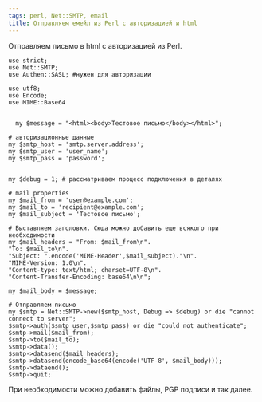 ```yaml
---
tags: perl, Net::SMTP, email
title: Отправляем емейл из Perl с авторизацией и html
---
```


Отправляем письмо в html с авторизацией из Perl.

    use strict;
    use Net::SMTP;
    use Authen::SASL; #нужен для авторизации

    use utf8;
    use Encode;
    use MIME::Base64


	  my $message = "<html><body>Тестовое письмо</body></html>";

    # авторизационные данные
    my $smtp_host = 'smtp.server.address';
    my $smtp_user = 'user_name';
    my $smtp_pass = 'password';


    my $debug = 1; # рассматриваем процесс подключения в деталях

    # mail properties
    my $mail_from = 'user@example.com';
    my $mail_to = 'recipient@example.com';
    my $mail_subject = 'Тестовое письмо';

    # Выставляем заголовки. Сюда можно добавить еще всякого при необходимости
    my $mail_headers = "From: $mail_from\n".
    "To: $mail_to\n".
    "Subject: ".encode('MIME-Header',$mail_subject)."\n".
    "MIME-Version: 1.0\n".
    "Content-type: text/html; charset=UTF-8\n".
    "Content-Transfer-Encoding: base64\n\n";

    my $mail_body = $message;

    # Отправляем письмо
    my $smtp = Net::SMTP->new($smtp_host, Debug => $debug) or die "cannot connect to server";
    $smtp->auth($smtp_user,$smtp_pass) or die "could not authenticate";
    $smtp->mail($mail_from);
    $smtp->to($mail_to);
    $smtp->data();
    $smtp->datasend($mail_headers);
    $smtp->datasend(encode_base64(encode('UTF-8', $mail_body)));
    $smtp->dataend();
    $smtp->quit;

При необходимости можно добавить файлы, PGP подписи и так далее.
